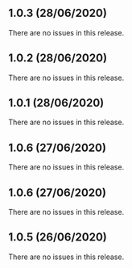 ## 1.0.3 (28/06/2020) 


There are no issues in this release.


## 1.0.2 (28/06/2020) 


There are no issues in this release.


## 1.0.1 (28/06/2020) 


There are no issues in this release.


## 1.0.6 (27/06/2020) 


There are no issues in this release.


## 1.0.6 (27/06/2020) 


There are no issues in this release.


## 1.0.5 (26/06/2020) 


There are no issues in this release.